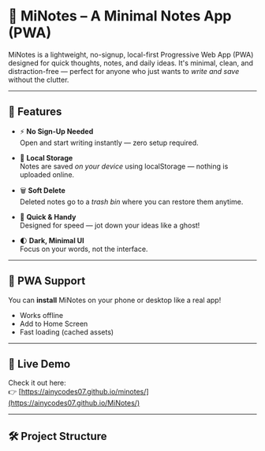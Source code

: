 # 📝 MiNotes – A Minimal Notes App (PWA)

MiNotes is a lightweight, no-signup, local-first Progressive Web App (PWA) designed for quick thoughts, notes, and daily ideas. It's minimal, clean, and distraction-free — perfect for anyone who just wants to *write and save* without the clutter.

---

## 🌟 Features

- ⚡ **No Sign-Up Needed**  
  Open and start writing instantly — zero setup required.

- 💾 **Local Storage**  
  Notes are saved *on your device* using localStorage — nothing is uploaded online.

- 🗑️ **Soft Delete**  
  Deleted notes go to a *trash bin* where you can restore them anytime.

- 👻 **Quick & Handy**  
  Designed for speed — jot down your ideas like a ghost!

- 🌓 **Dark, Minimal UI**  
  Focus on your words, not the interface.

---

## 📱 PWA Support

You can **install** MiNotes on your phone or desktop like a real app!

- Works offline
- Add to Home Screen
- Fast loading (cached assets)

---

## 🚀 Live Demo

Check it out here:  
👉 [https://ainycodes07.github.io/minotes/](https://ainycodes07.github.io/MiNotes/)


---

## 🛠️ Project Structure

